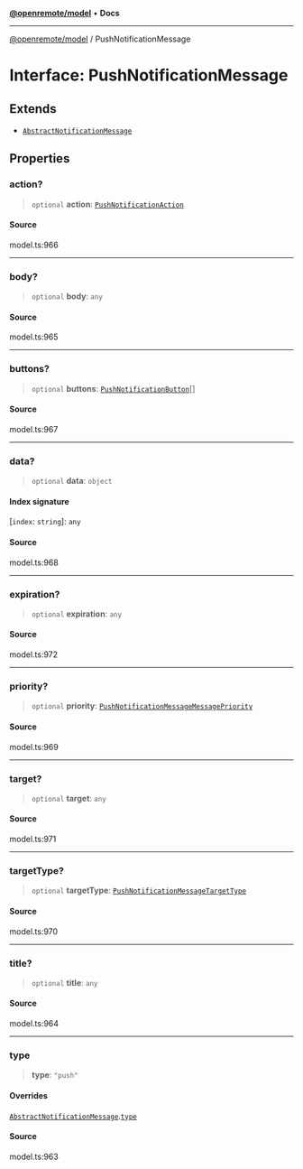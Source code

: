 [**@openremote/model**](../README.md) • **Docs**

***

[@openremote/model](../globals.md) / PushNotificationMessage

# Interface: PushNotificationMessage

## Extends

- [`AbstractNotificationMessage`](AbstractNotificationMessage.md)

## Properties

### action?

> `optional` **action**: [`PushNotificationAction`](PushNotificationAction.md)

#### Source

model.ts:966

***

### body?

> `optional` **body**: `any`

#### Source

model.ts:965

***

### buttons?

> `optional` **buttons**: [`PushNotificationButton`](PushNotificationButton.md)[]

#### Source

model.ts:967

***

### data?

> `optional` **data**: `object`

#### Index signature

 \[`index`: `string`\]: `any`

#### Source

model.ts:968

***

### expiration?

> `optional` **expiration**: `any`

#### Source

model.ts:972

***

### priority?

> `optional` **priority**: [`PushNotificationMessageMessagePriority`](../enumerations/PushNotificationMessageMessagePriority.md)

#### Source

model.ts:969

***

### target?

> `optional` **target**: `any`

#### Source

model.ts:971

***

### targetType?

> `optional` **targetType**: [`PushNotificationMessageTargetType`](../enumerations/PushNotificationMessageTargetType.md)

#### Source

model.ts:970

***

### title?

> `optional` **title**: `any`

#### Source

model.ts:964

***

### type

> **type**: `"push"`

#### Overrides

[`AbstractNotificationMessage`](AbstractNotificationMessage.md).[`type`](AbstractNotificationMessage.md#type)

#### Source

model.ts:963
